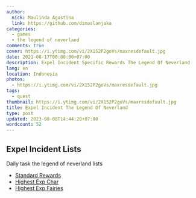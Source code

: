 ```yaml
---
author:
  nick: Maulinda Agustina
  link: https://github.com/dimaslanjaka
categories:
  - games
  - the legend of neverland
comments: true
cover: https://i.ytimg.com/vi/2X152P2goVs/maxresdefault.jpg
date: 2021-08-17T00:00:00+07:00
description: Expel Incident Specific Rewards The Legend Of Neverland
lang: en
location: Indonesia
photos:
  - https://i.ytimg.com/vi/2X152P2goVs/maxresdefault.jpg
tags:
  - quest
thumbnail: https://i.ytimg.com/vi/2X152P2goVs/maxresdefault.jpg
title: Expel Incident The Legend Of Neverland
type: post
updated: 2023-08-08T14:44:20+07:00
wordcount: 52
---
```


## Expel Incident Lists
Daily task the legend of neverland lists
- [Standard Rewards](Standard%20Rewards.md)
- [Highest Exp Char](Exp%20Char.md)
- [Highest Exp Fairies](Crystals%20Fairy%20Exp.md)